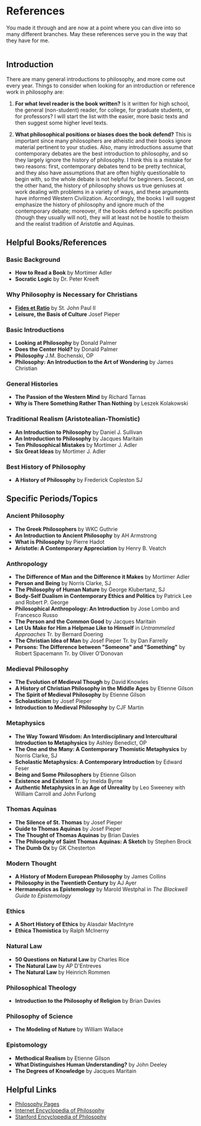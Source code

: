 # References

You made it through and are now at a point where you can dive into
so many different branches. May these references serve you in the way 
that they have for me.

```{note} Thank you to Jordan Haddad at Notre Dame Seminary in New Orleans for this content.
```

## Introduction

There are many general introductions to philosophy, and more come out every
year. Things to consider when looking for an introduction or reference work
in philosophy are: 

1. **For what level reader is the book written?**
Is it written for high school, the general (non-student) reader, for college,
for graduate students, or for professors? I will start the list with the 
easier, more basic texts and then suggest some higher level texts.

2. **What philosophical positions or biases does the book defend?**
This is important since many philosophers are
atheistic and their books ignore material pertinent to your studies. Also,
many introductions assume that contemporary debates are the best
introduction to philosophy, and so they largely ignore the history of
philosophy. I think this is a mistake for two reasons: first, contemporary
debates tend to be pretty technical, and they also have assumptions that
are often highly questionable to begin with, so the whole debate is not
helpful for beginners. Second, on the other hand, the history of 
philosophy shows us true geniuses at work dealing with problems in a
variety of ways, and these arguments have informed Western Civilization.
Accordingly, the books I will suggest emphasize the history of philosophy
and ignore much of the contemporary debate; moreover, if the books defend
a specific position (though they usually will not), they will at least
not be hostile to theism and the realist tradition of Aristotle and 
Aquinas.

## Helpful Books/References

### Basic Background
* **How to Read a Book** by Mortimer Adler
* **Socratic Logic** by Dr. Peter Kreeft

### Why Philosophy is Necessary for Christians
* **[Fides et Ratio](https://www.vatican.va/content/john-paul-ii/en/encyclicals/documents/hf_jp-ii_enc_14091998_fides-et-ratio.html)** by St. John Paul II
* **Leisure, the Basis of Culture** Josef Pieper

### Basic Introductions
* **Looking at Philosophy** by Donald Palmer
* **Does the Center Hold?** by Donald Palmer
* **Philosophy** J.M. Bochenski, OP
* **Philosophy: An Introduction to the Art of Wondering** by James Christian

### General Histories
* **The Passion of the Western Mind** by Richard Tarnas
* **Why is There Something Rather Than Nothing** by Leszek Kolakowski

### Traditional Realism (Aristotealian-Thomistic)
* **An Introduction to Philosophy** by Daniel J. Sullivan
* **An Introduction to Philosophy** by Jacques Maritain
* **Ten Philosophical Mistakes** by Mortimer J. Adler
* **Six Great Ideas** by Mortimer J. Adler

### Best History of Philosophy
* **A History of Philosophy** by Frederick Copleston SJ

## Specific Periods/Topics

### Ancient Philosophy
* **The Greek Philosophers** by WKC Guthrie
* **An Introduction to Ancient Philosophy** by AH Armstrong
* **What is Philosophy** by Pierre Hadot
* **Aristotle: A Contemporary Appreciation** by Henry B. Veatch

### Anthropology
* **The Difference of Man and the Difference it Makes** by Mortimer Adler
* **Person and Being** by Norris Clarke, SJ
* **The Philosophy of Human Nature** by George Klubertanz, SJ
* **Body-Self Dualism in Contemporary Ethics and Politics** by Patrick Lee and Robert P. George
* **Philosophical Anthropology: An Introduction** by Jose Lombo and Francesco Russo
* **The Person and the Common Good** by Jacques Maritain
* **Let Us Make for Him a Helpmae Like to Himself** in *Untrammeled Approaches* Tr. by Bernard Doering
* **The Christian Idea of Man** by Josef Pieper Tr. by Dan Farrelly
* **Persons: The Difference between "Someone" and "Something"** by Robert Spacemann Tr. by Oliver O'Donovan

### Medieval Philosophy
* **The Evolution of Medieval Though** by David Knowles
* **A History of Christian Philosophy in the Middle Ages** by Etienne Gilson
* **The Spirit of Medieval Philosophy** by Etienne Gilson
* **Scholasticism** by Josef Pieper
* **Introduction to Medieval Philosophy** by CJF Martin

### Metaphysics
* **The Way Toward Wisdom: An Interdisciplinary and Intercultural Introduction to Metaphysics** by Ashley Benedict, OP
* **The One and the Many: A Contemporary Thomistic Metaphysics** by Norris Clarke, SJ
* **Scholastic Metaphysics: A Contemporary Introduction** by Edward Feser
* **Being and Some Philosophers** by Etienne Gilson
* **Existence and Existent** Tr. by Imelda Byrne
* **Authentic Metaphysics in an Age of Unreality** by Leo Sweeney with William Carroll and John Furlong

### Thomas Aquinas
* **The Silence of St. Thomas** by Josef Pieper
* **Guide to Thomas Aquinas** by Josef Pieper
* **The Thought of Thomas Aquinas** by Brian Davies
* **The Philosophy of Saint Thomas Aquinas: A Sketch** by Stephen Brock
* **The Dumb Ox** by GK Chesterton

### Modern Thought
* **A History of Modern European Philosophy** by James Collins
* **Philosophy in the Twentieth Century** by AJ Ayer
* **Hermaneutics as Epistemology** by Marold Westphal in *The Blackwell Guide to Epistemology*

### Ethics
* **A Short History of Ethics** by Alasdair MacIntyre
* **Ethica Thomistica** by Ralph McInerny

### Natural Law
* **50 Questions on Natural Law** by Charles Rice
* **The Natural Law** by AP D'Entreves
* **The Natural Law** by Heinrich Rommen

### Philosophical Theology
* **Introduction to the Philosophy of Religion** by Brian Davies

### Philosophy of Science
* **The Modeling of Nature** by William Wallace

### Epistomology
* **Methodical Realism** by Etienne Gilson
* **What Distinguishes Human Understanding?** by John Deeley
* **The Degrees of Knowledge** by Jacques Maritain

## Helpful Links

* [Philosophy Pages](http://www.philosophypages.com)
* [Internet Encyclopedia of Philosophy](https://iep.utm.edu/)
* [Stanford Encyclopedia of Philosophy](http://plato.stanford.edu)
